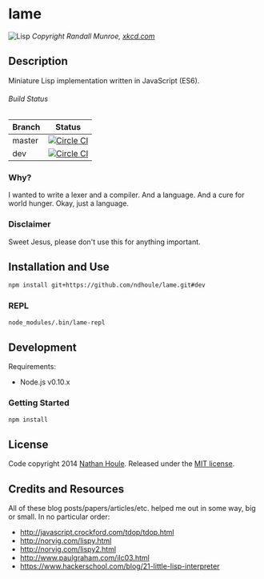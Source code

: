 # lame

![Lisp](https://sslimgs.xkcd.com/comics/lisp.jpg)
*Copyright Randall Munroe, [xkcd.com](https://xkcd.com)*

## Description

Miniature Lisp implementation written in JavaScript (ES6).

###### Build Status

Branch | Status
---    | ---
master | [![Circle CI](https://circleci.com/gh/ndhoule/lame/tree/master.png?style=badge)](https://circleci.com/gh/ndhoule/lame/tree/master)
dev    | [![Circle CI](https://circleci.com/gh/ndhoule/lame/tree/dev.png?style=badge)](https://circleci.com/gh/ndhoule/lame/tree/dev)


### Why?

I wanted to write a lexer and a compiler. And a language. And a cure for world hunger. Okay, just a language.

### Disclaimer

Sweet Jesus, please don't use this for anything important.


## Installation and Use

```sh
npm install git+https://github.com/ndhoule/lame.git#dev
```

### REPL

```sh
node_modules/.bin/lame-repl
```


## Development

Requirements:
- Node.js v0.10.x

### Getting Started

```sh
npm install
```


## License

Code copyright 2014 [Nathan Houle](mailto:nathan+github@nathanhoule.com). Released under the [MIT license](LICENSE.md).


## Credits and Resources

All of these blog posts/papers/articles/etc. helped me out in some way, big or small. In no particular order:

- http://javascript.crockford.com/tdop/tdop.html
- http://norvig.com/lispy.html
- http://norvig.com/lispy2.html
- http://www.paulgraham.com/ilc03.html
- https://www.hackerschool.com/blog/21-little-lisp-interpreter
